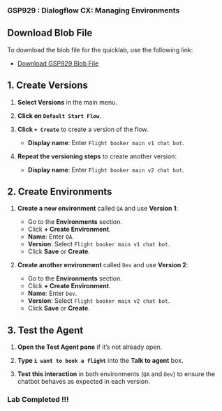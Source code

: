 ### GSP929 : Dialogflow CX: Managing Environments

## Download Blob File

To download the blob file for the quicklab, use the following link:

- [Download GSP929 Blob File](https://github.com/tariqsheikhsw/GoogleCloudArchitectLabs/blob/main/Solutions/GSP929/gsp929.blob)


## 1. Create Versions

1. **Select Versions** in the main menu.

2. **Click on `Default Start Flow`**.

3. **Click `+ Create`** to create a version of the flow.

   - **Display name**: Enter `Flight booker main v1 chat bot`.

4. **Repeat the versioning steps** to create another version:

   - **Display name**: Enter `Flight booker main v2 chat bot`.

## 2. Create Environments

1. **Create a new environment** called `QA` and use **Version 1**:

   - Go to the **Environments** section.
   - Click **+ Create Environment**.
   - **Name**: Enter `QA`.
   - **Version**: Select `Flight booker main v1 chat bot`.
   - Click **Save** or **Create**.

2. **Create another environment** called `Dev` and use **Version 2**:

   - Go to the **Environments** section.
   - Click **+ Create Environment**.
   - **Name**: Enter `Dev`.
   - **Version**: Select `Flight booker main v2 chat bot`.
   - Click **Save** or **Create**.

## 3. Test the Agent

1. **Open the Test Agent pane** if it’s not already open.

2. **Type `i want to book a flight`** into the **Talk to agent** box.

3. **Test this interaction** in both environments (`QA` and `Dev`) to ensure the chatbot behaves as expected in each version.

### Lab Completed !!!
